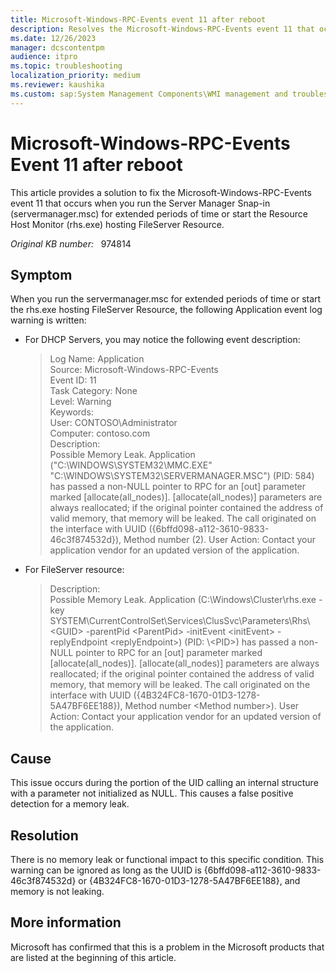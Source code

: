 ```yaml
---
title: Microsoft-Windows-RPC-Events event 11 after reboot
description: Resolves the Microsoft-Windows-RPC-Events event 11 that occurs when you run the Server Manager Snap-in (servermanager.msc) for extended periods of time or start the Resource Host Monitor (rhs.exe) hosting FileServer Resource.
ms.date: 12/26/2023
manager: dcscontentpm
audience: itpro
ms.topic: troubleshooting
localization_priority: medium
ms.reviewer: kaushika
ms.custom: sap:System Management Components\WMI management and troubleshooting, csstroubleshoot
---
```

# Microsoft-Windows-RPC-Events Event 11 after reboot

This article provides a solution to fix the Microsoft-Windows-RPC-Events event 11 that occurs when you run the Server Manager Snap-in (servermanager.msc) for extended periods of time or start the Resource Host Monitor (rhs.exe) hosting FileServer Resource.

_Original KB number:_ &nbsp; 974814

## Symptom

When you run the servermanager.msc for extended periods of time or start the rhs.exe hosting FileServer Resource, the following Application event log warning is written:

- For DHCP Servers, you may notice the following event description:

    > Log Name: Application  
    Source: Microsoft-Windows-RPC-Events  
    Event ID: 11  
    Task Category: None  
    Level: Warning  
    Keywords:  
    User: CONTOSO\Administrator  
    Computer: contoso.com  
    Description:  
    Possible Memory Leak. Application ("C:\WINDOWS\SYSTEM32\MMC.EXE" "C:\WINDOWS\SYSTEM32\SERVERMANAGER.MSC") (PID: 584) has passed a non-NULL pointer to RPC for an [out] parameter marked [allocate(all_nodes)]. [allocate(all_nodes)] parameters are always reallocated; if the original pointer contained the address of valid memory, that memory will be leaked. The call originated on the interface with UUID ({6bffd098-a112-3610-9833-46c3f874532d}), Method number (2). User Action: Contact your application vendor for an updated version of the application.

- For FileServer resource:

    > Description:  
    Possible Memory Leak. Application (C:\Windows\Cluster\rhs.exe -key SYSTEM\CurrentControlSet\Services\ClusSvc\Parameters\Rhs\\\<GUID> -parentPid \<ParentPid> -initEvent \<initEvent> -replyEndpoint \<replyEndpoint>) (PID: \\\<PID>) has passed a non-NULL pointer to RPC for an [out] parameter marked [allocate(all_nodes)]. [allocate(all_nodes)] parameters are always reallocated; if the original pointer contained the address of valid memory, that memory will be leaked. The call originated on the interface with UUID ({4B324FC8-1670-01D3-1278-5A47BF6EE188}), Method number \<Method number>). User Action: Contact your application vendor for an updated version of the application.

## Cause

This issue occurs during the portion of the UID calling an internal structure with a parameter not initialized as NULL. This causes a false positive detection for a memory leak.

## Resolution

There is no memory leak or functional impact to this specific condition. This warning can be ignored as long as the UUID is {6bffd098-a112-3610-9833-46c3f874532d} or {4B324FC8-1670-01D3-1278-5A47BF6EE188}, and memory is not leaking.

## More information

Microsoft has confirmed that this is a problem in the Microsoft products that are listed at the beginning of this article.
